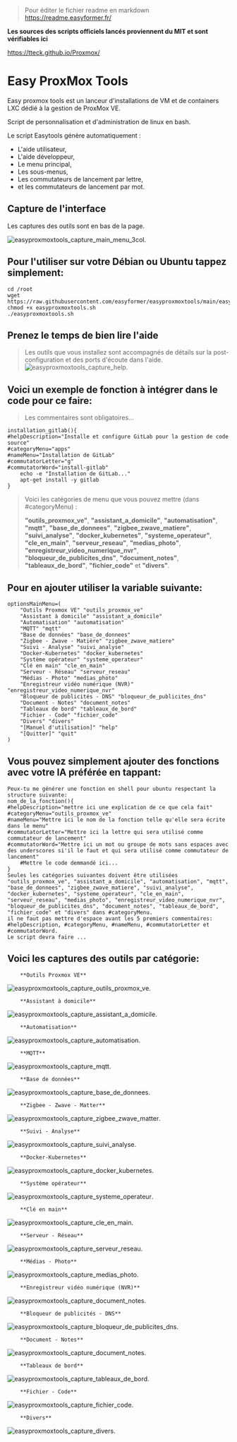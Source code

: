 
> Pour éditer le fichier readme en markdown https://readme.easyformer.fr/


**Les sources des scripts officiels lancés proviennent du MIT et sont vérifiables ici**

https://tteck.github.io/Proxmox/

# Easy ProxMox Tools
Easy proxmox tools est un lanceur d'installations de VM et de containers LXC dédié à la gestion de ProxMox VE.

Script de personnalisation et d'administration de linux en bash.

Le script Easytools génère automatiquement :
 - L'aide utilisateur,
 - L'aide développeur,
 - Le menu principal,
 - Les sous-menus,
 - Les commutateurs de lancement par lettre,
 - et les commutateurs de lancement par mot.

## Capture de l'interface

Les captures des outils sont en bas de la page.

![easyproxmoxtools_capture_main_menu_3col](/assets/easyproxmoxtools_capture_main_menu_3col.png "easyproxmoxtools_capture_main_menu_3col").

## Pour l'utiliser sur votre Débian ou Ubuntu tappez simplement:
    
    cd /root
    wget https://raw.githubusercontent.com/easyformer/easyproxmoxtools/main/easyproxmoxtools.sh
    chmod +x easyproxmoxtools.sh
    ./easyproxmoxtools.sh


## Prenez le temps de bien lire l'aide
> Les outils que vous installez sont accompagnés de détails sur la post-configuration et des ports d'écoute dans l'aide.
![easyproxmoxtools_capture_help](/assets/easyproxmoxtools_capture_help.png "easyproxmoxtools_capture_help").


## Voici un exemple de fonction à intégrer dans le code pour ce faire:
> Les commentaires sont obligatoires...

    installation_gitlab(){
    #helpDescription="Installe et configure GitLab pour la gestion de code source"
    #categoryMenu="apps" 
    #nameMenu="Installation de GitLab"
    #commutatorLetter="g"
    #commutatorWord="install-gitlab"
        echo -e "Installation de GitLab..."
        apt-get install -y gitlab
    }


> Voici les catégories de menu que vous pouvez mettre (dans #categoryMenu) :
> 
> **"outils_proxmox_ve"**, **"assistant_a_domicile"**, **"automatisation"**, **"mqtt"**, **"base_de_donnees"**, **"zigbee_zwave_matiere"**, **"suivi_analyse"**, **"docker_kubernetes"**, **"systeme_operateur"**, **"cle_en_main"**, **"serveur_reseau"**, **"medias_photo"**, **"enregistreur_video_numerique_nvr"**, **"bloqueur_de_publicites_dns"**, **"document_notes"**, **"tableaux_de_bord"**, **"fichier_code"** et **"divers"**.


## Pour en ajouter utiliser la variable suivante:

    optionsMainMenu=(
        "Outils Proxmox VE" "outils_proxmox_ve"
        "Assistant à domicile" "assistant_a_domicile"
        "Automatisation" "automatisation"
        "MQTT" "mqtt"
        "Base de données" "base_de_donnees"
        "Zigbee - Zwave - Matière" "zigbee_zwave_matiere"
        "Suivi - Analyse" "suivi_analyse"
        "Docker-Kubernetes" "docker_kubernetes"
        "Système opérateur" "systeme_operateur"
        "Clé en main" "cle_en_main"
        "Serveur - Réseau" "serveur_reseau"
        "Médias - Photo" "medias_photo"
        "Enregistreur vidéo numérique (NVR)" "enregistreur_video_numerique_nvr"
        "Bloqueur de publicités - DNS" "bloqueur_de_publicites_dns"
        "Document - Notes" "document_notes"
        "Tableaux de bord" "tableaux_de_bord"
        "Fichier - Code" "fichier_code"
        "Divers" "divers"
        "[Manuel d'utilisation]" "help"
        "[Quitter]" "quit"
    )

## Vous pouvez simplement ajouter des fonctions avec votre IA préférée en tappant:

    Peux-tu me générer une fonction en shell pour ubuntu respectant la structure suivante:
    nom_de_la_fonction(){
    #helpDescription="mettre ici une explication de ce que cela fait"
    #categoryMenu="outils_proxmox_ve"
    #nameMenu="Mettre ici le nom de la fonction telle qu'elle sera écrite dans le menu"
    #commutatorLetter="Mettre ici la lettre qui sera utilisé comme commutateur de lancement"
    #commutatorWord="Mettre ici un mot ou groupe de mots sans espaces avec des underscores si'il le faut et qui sera utilisé comme commutateur de lancement"
        #Mettre le code demmandé ici...   
    }
    Seules les catégories suivantes doivent être utilisées "outils_proxmox_ve", "assistant_a_domicile", "automatisation", "mqtt", "base_de_donnees", "zigbee_zwave_matiere", "suivi_analyse", "docker_kubernetes", "systeme_operateur", "cle_en_main", "serveur_reseau", "medias_photo", "enregistreur_video_numerique_nvr", "bloqueur_de_publicites_dns", "document_notes", "tableaux_de_bord", "fichier_code" et "divers" dans #categoryMenu.
    il ne faut pas mettre d'espace avant les 5 premiers commentaires: #helpDescription, #categoryMenu, #nameMenu, #commutatorLetter et #commutatorWord.
    Le script devra faire ...



## Voici les captures des outils par catégorie:

        **Outils Proxmox VE**
		
![easyproxmoxtools_capture_outils_proxmox_ve](/assets/easyproxmoxtools_capture_outils_proxmox_ve.png "easyproxmoxtools_capture_outils_proxmox_ve").

        **Assistant à domicile**
		
![easyproxmoxtools_capture_assistant_a_domicile](/assets/easyproxmoxtools_capture_assistant_a_domicile.png "easyproxmoxtools_capture_assistant_a_domicile").

        **Automatisation**
		
![easyproxmoxtools_capture_automatisation](/assets/easyproxmoxtools_capture_automatisation.png "easyproxmoxtools_capture_automatisation").

        **MQTT**
		
![easyproxmoxtools_capture_mqtt](/assets/easyproxmoxtools_capture_mqtt.png "easyproxmoxtools_capture_mqtt").

        **Base de données**
		
![easyproxmoxtools_capture_base_de_donnees](/assets/easyproxmoxtools_capture_base_de_donnees.png "easyproxmoxtools_capture_base_de_donnees").

        **Zigbee - Zwave - Matter**
		
![easyproxmoxtools_capture_zigbee_zwave_matter](/assets/easyproxmoxtools_capture_zigbee_zwave_matter.png "easyproxmoxtools_capture_zigbee_zwave_matter").

        **Suivi - Analyse**
		
![easyproxmoxtools_capture_suivi_analyse](/assets/easyproxmoxtools_capture_suivi_analyse.png "easyproxmoxtools_capture_suivi_analyse").

        **Docker-Kubernetes**
		
![easyproxmoxtools_capture_docker_kubernetes](/assets/easyproxmoxtools_capture_docker_kubernetes.png "easyproxmoxtools_capture_docker_kubernetes").

        **Système opérateur**
		
![easyproxmoxtools_capture_systeme_operateur](/assets/easyproxmoxtools_capture_systeme_operateur.png "easyproxmoxtools_capture_systeme_operateur").

        **Clé en main**
		
![easyproxmoxtools_capture_cle_en_main](/assets/easyproxmoxtools_capture_cle_en_main.png "easyproxmoxtools_capture_cle_en_main").

        **Serveur - Réseau**
		
![easyproxmoxtools_capture_serveur_reseau](/assets/easyproxmoxtools_capture_serveur_reseau.png "easyproxmoxtools_capture_serveur_reseau").

        **Médias - Photo**
		
![easyproxmoxtools_capture_medias_photo](/assets/easyproxmoxtools_capture_medias_photo.png "easyproxmoxtools_capture_medias_photo").

        **Enregistreur vidéo numérique (NVR)**
		
![easyproxmoxtools_capture_document_notes](/assets/easyproxmoxtools_capture_document_notes.png "easyproxmoxtools_capture_document_notes").

        **Bloqueur de publicités - DNS**
		
![easyproxmoxtools_capture_bloqueur_de_publicites_dns](/assets/easyproxmoxtools_capture_bloqueur_de_publicites_dns.png "easyproxmoxtools_capture_bloqueur_de_publicites_dns").

        **Document - Notes**
		
![easyproxmoxtools_capture_document_notes](/assets/easyproxmoxtools_capture_document_notes.png "easyproxmoxtools_capture_document_notes").

        **Tableaux de bord**
		
![easyproxmoxtools_capture_tableaux_de_bord](/assets/easyproxmoxtools_capture_tableaux_de_bord.png "easyproxmoxtools_capture_tableaux_de_bord").

        **Fichier - Code**
		
![easyproxmoxtools_capture_fichier_code](/assets/easyproxmoxtools_capture_fichier_code.png "easyproxmoxtools_capture_fichier_code").

        **Divers**
		
![easyproxmoxtools_capture_divers](/assets/easyproxmoxtools_capture_divers.png "easyproxmoxtools_capture_divers").
